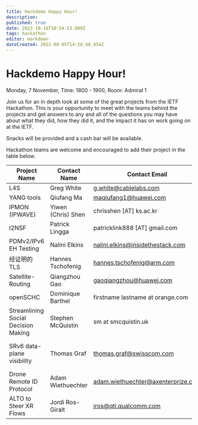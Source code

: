 ```yaml
---
title: Hackdemo Happy Hour!
description: 
published: true
date: 2023-10-16T10:54:53.609Z
tags: hackathon
editor: markdown
dateCreated: 2022-08-05T14:58:48.954Z
---
```


# Hackdemo Happy Hour!

Monday, 7 November, Time: 1800 - 1900, Room: Admiral 1

Join us for an in depth look at some of the great projects from the IETF Hackathon. This is your opportunity to meet with the teams behind the projects and get answers to any and all of the questions you may have about what they did, how they did it, and the impact it has on work going on at the IETF. 

Snacks will be provided and a cash bar will be available.

Hackathon teams are welcome and encouraged to add their project in the table below.

| Project Name  |  Contact Name |  Contact Email |  Reference Link  |
|---|---|---|---|
| L4S | Greg White | g.white@cablelabs.com  |   |
| YANG tools | Qiufang Ma | maqiufang1@huawei.com  |   |
| IPMON (IPWAVE) | Yiwen (Chris) Shen | chrisshen [AT] ks.ac.kr |   |
| I2NSF  | Patrick Lingga | patricklink888 [AT] gmail.com |   |
| PDMv2/IPv6 EH Testing | Nalini Elkins| nalini.elkins@insidethestack.com | |
| 经证明的 TLS | Hannes Tschofenig | hannes.tschofenig@arm.com | |
| Satellite-Routing  | Qiangzhou Gao  |  gaoqiangzhou@huawei.com
| openSCHC | Dominique Barthel | firstname lastname at orange.com | openschc.net |
| Streamlining Social Decision Making | Stephen McQuistin  | sm at smcquistin.uk | https://sodestream.github.io  |
| SRv6 data-plane visibility | Thomas Graf | thomas.graf@swisscom.com | https://datatracker.ietf.org/doc/html/draft-ietf-opsawg-ipfix-srv6-srh, https://github.com/insa-unyte/vpp-srh-onpath-telemetry|
| Drone Remote ID Protocol | Adam Wiethuechter | adam.wiethuechter@axenterprize.com | |
| ALTO to Steer XR Flows  | Jordi Ros-Giralt  | jros@qti.qualcomm.com  |  www.openalto.org |
